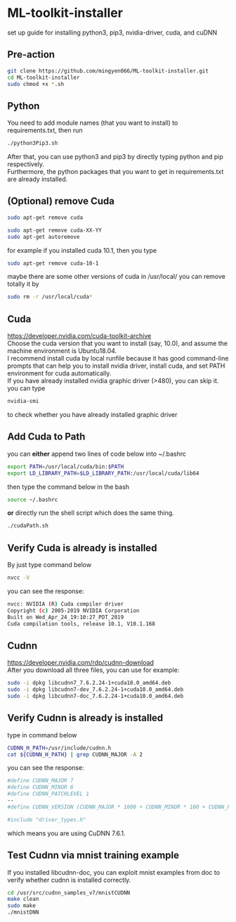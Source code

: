 # ML-toolkit-installer
set up guide for installing python3, pip3, nvidia-driver, cuda, and cuDNN

## Pre-action
```bash
git clone https://github.com/mingyen066/ML-toolkit-installer.git
cd ML-toolkit-installer
sudo chmod +x *.sh
```

## Python 
You need to add module names (that you want to install) to requirements.txt, then run 
```bash
./python3Pip3.sh
```
After that, you can use python3 and pip3 by directly typing python and pip respectively. \
Furthermore, the python packages that you want to get in requirements.txt are already installed.

## (Optional) remove Cuda
```bash
sudo apt-get remove cuda
```
```bash
sudo apt-get remove cuda-XX-YY
sudo apt-get autoremove
```
for example if you installed cuda 10.1, then you type
```bash
sudo apt-get remove cuda-10-1
```
maybe there are some other versions of cuda in /usr/local/
you can remove totally it by
```bash
sudo rm -r /usr/local/cuda*
```

## Cuda 
https://developer.nvidia.com/cuda-toolkit-archive \
Choose the cuda version that you want to install (say, 10.0), and assume the machine environment is Ubuntu18.04.\
I recommend install cuda by local runfile because it has good command-line prompts that can help you to install nvidia driver, install cuda, and set PATH environment for cuda automatically. \
If you have already installed nvidia graphic driver (>480), you can skip it.
you can type
```bash
nvidia-smi
```
to check whether you have already installed graphic driver

## Add Cuda to Path
you can **either** append two lines of code below into ~/.bashrc
```bash
export PATH=/usr/local/cuda/bin:$PATH
export LD_LIBRARY_PATH=$LD_LIBRARY_PATH:/usr/local/cuda/lib64
```
then type the command below in the bash
```bash
source ~/.bashrc
```
**or** directly run the shell script which does the same thing.
```bash
./cudaPath.sh
```

## Verify Cuda is already is installed 
By just type command below 
```bash
nvcc -V
```
you can see the response:
```bash
nvcc: NVIDIA (R) Cuda compiler driver
Copyright (c) 2005-2019 NVIDIA Corporation
Built on Wed_Apr_24_19:10:27_PDT_2019
Cuda compilation tools, release 10.1, V10.1.168
```

## Cudnn
https://developer.nvidia.com/rdp/cudnn-download \
After you download all three files, you can use for example:
```bash
sudo -i dpkg libcudnn7_7.6.2.24-1+cuda10.0_amd64.deb
sudo -i dpkg libcudnn7-dev_7.6.2.24-1+cuda10.0_amd64.deb
sudo -i dpkg libcudnn7-doc_7.6.2.24-1+cuda10.0_amd64.deb
```

## Verify Cudnn is already is installed 
type in command below
```bash
CUDNN_H_PATH=/usr/include/cudnn.h
cat ${CUDNN_H_PATH} | grep CUDNN_MAJOR -A 2
```
you can see the response:
```bash
#define CUDNN_MAJOR 7
#define CUDNN_MINOR 6
#define CUDNN_PATCHLEVEL 1
--
#define CUDNN_VERSION (CUDNN_MAJOR * 1000 + CUDNN_MINOR * 100 + CUDNN_PATCHLEVEL)

#include "driver_types.h"
```
which means you are using CuDNN 7.6.1.

## Test Cudnn via mnist training example
If you installed libcudnn-doc, you can exploit mnist examples from doc to verify whether cudnn is installed correctly.
```bash
cd /usr/src/cudnn_samples_v7/mnistCUDNN
make clean
sudo make 
./mnistDNN
```

